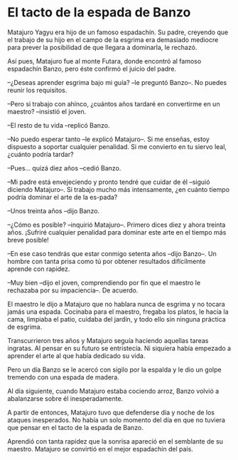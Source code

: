 # El tacto de la espada de Banzo

Matajuro Yagyu era hijo de un famoso espadachín. Su padre, creyendo que
el trabajo de su hijo en el campo de la esgrima era demasiado mediocre
para prever la posibilidad de que llegara a dominarla, le rechazó.

Así pues, Matajuro fue al monte Futara, donde encontró al famoso
espadachín Banzo, pero éste confirmó el juicio del padre.

–¿Deseas aprender esgrima bajo mi guía? –le preguntó Banzo–. No puedes
reunir los requisitos.

–Pero si trabajo con ahínco, ¿cuántos años tardaré en convertirme en un
maestro? –insistió el joven.

–El resto de tu vida –replicó Banzo.

–No puedo esperar tanto –le explicó Matajuro–. Si me enseñas, estoy
dispuesto a soportar cualquier penalidad. Si me convierto en tu siervo
leal, ¿cuánto podría tardar?

–Pues... quizá diez años –cedió Banzo.

–Mi padre está envejeciendo y pronto tendré que cuidar de él –siguió
diciendo Matajuro–. Si trabajo mucho más intensamente, ¿en cuánto tiempo
podría dominar el arte de la es-pada?

–Unos treinta años –dijo Banzo.

–¿Cómo es posible? –inquirió Matajuro–. Primero dices diez y ahora
treinta años. ¡Sufriré cualquier penalidad para dominar este arte en el
tiempo más breve posible!

–En ese caso tendrás que estar conmigo setenta años –dijo Banzo–. Un
hombre con tanta prisa como tú por obtener resultados difícilmente
aprende con rapidez.

–Muy bien –dijo el joven, comprendiendo por fin que el maestro le
rechazaba por su impaciencia–. De acuerdo.

El maestro le dijo a Matajuro que no hablara nunca de esgrima y no
tocara jamás una espada. Cocinaba para el maestro, fregaba los platos,
le hacía la cama, limpiaba el patio, cuidaba del jardín, y todo ello sin
ninguna práctica de esgrima.

Transcurrieron tres años y Matajuro seguía haciendo aquellas tareas
ingratas. Al pensar en su futuro se entristecía. Ni siquiera había
empezado a aprender el arte al que había dedicado su vida.

Pero un día Banzo se le acercó con sigilo por la espalda y le dio un
golpe tremendo con una espada de madera.

Al día siguiente, cuando Matajuro estaba cociendo arroz, Banzo volvió a
abalanzarse sobre él inesperadamente.

A partir de entonces, Matajuro tuvo que defenderse día y noche de los
ataques inesperados. No había un solo momento del día en que no tuviera
que pensar en el tacto de la espada de Banzo.

Aprendió con tanta rapidez que la sonrisa apareció en el semblante de su
maestro. Matajuro se convirtió en el mejor espadachín del país.
